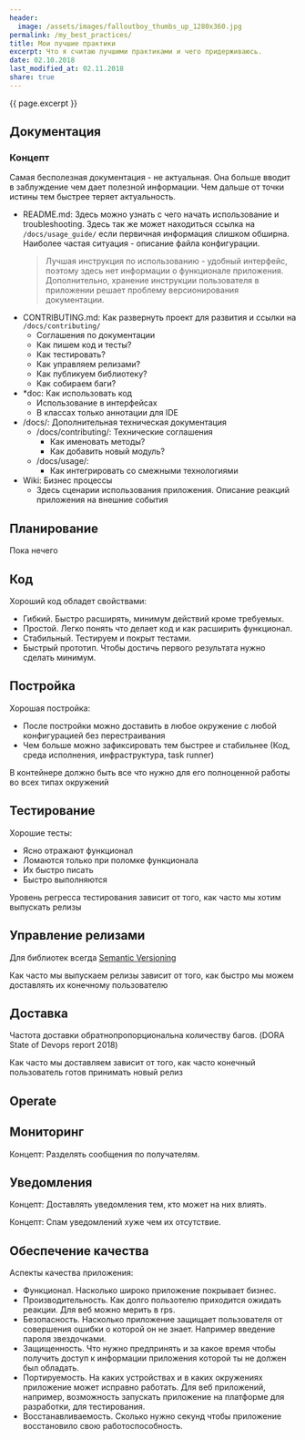 ```yaml
---
header:
  image: /assets/images/falloutboy_thumbs_up_1280x360.jpg
permalink: /my_best_practices/
title: Мои лучшие практики
excerpt: Что я считаю лучшими практиками и чего придерживаюсь.
date: 02.10.2018
last_modified_at: 02.11.2018
share: true
---
```

{{ page.excerpt }}

## Документация

### Концепт

Самая бесполезная документация - не актуальная. Она больше
вводит в заблуждение чем дает полезной информации.
Чем дальше от точки истины тем быстрее теряет актуальность.

- README.md: Здесь можно узнать с чего начать использование и troubleshooting. 
Здесь так же может находиться ссылка на `/docs/usage_guide/` если первичная 
информация слишком обширна. Наиболее частая ситуация - описание файла конфигурации.  
    > Лучшая инструкция по использованию - удобный интерфейс, поэтому 
    здесь нет информации о функционале приложения. Дополнительно, хранение
    инструкции пользователя в приложении решает проблему версионирования документации.  
- CONTRIBUTING.md: Как развернуть проект для развития и ссылки на `/docs/contributing/`
    - Соглашения по документации
    - Как пишем код и тесты?
    - Как тестировать?
    - Как управляем релизами?
    - Как публикуем библиотеку?
    - Как собираем баги?
- *doc: Как использовать код
    - Использование в интерфейсах
    - В классах только аннотации для IDE
- /docs/: Дополнительная техническая документация
    - /docs/contributing/: Технические соглашения
        - Как именовать методы?
        - Как добавить новый модуль?
    - /docs/usage/:
        - Как интегрировать со смежными технологиями
- Wiki: Бизнес процессы
    - Здесь сценарии использования приложения. Описание реакций приложения на внешние события

## Планирование

Пока нечего

## Код

Хороший код обладет свойствами:

- Гибкий. Быстро расширять, минимум действий кроме требуемых.
- Простой. Легко понять что делает код и как расширить функционал.
- Стабильный. Тестируем и покрыт тестами.
- Быстрый прототип. Чтобы достичь первого результата нужно сделать минимум.

## Постройка

Хорошая постройка:

- После постройки можно доставить в любое окружение с любой конфигурацией без перестраивания
- Чем больше можно зафиксировать тем быстрее и стабильнее (Код, среда исполнения, инфраструктура, task runner)

В контейнере должно быть все что нужно для его полноценной работы во всех типах окружений

## Тестирование

Хорошие тесты:

- Ясно отражают функционал
- Ломаются только при поломке функционала
- Их быстро писать
- Быстро выполняются

Уровень регресса тестирования зависит от того, как часто мы хотим выпускать релизы

## Управление релизами

Для библиотек всегда [Semantic Versioning](https://semver.org/lang/ru/)

Как часто мы выпускаем релизы зависит от того, как быстро мы можем доставлять 
их конечному пользователю

## Доставка

Частота доставки обратнопропорциональна количеству багов. (DORA State of Devops report 2018)

Как часто мы доставляем зависит от того, как часто конечный пользователь 
готов принимать новый релиз

## Operate

## Мониторинг

Концепт: Разделять сообщения по получателям.

## Уведомления

Концепт: Доставлять уведомления тем, кто может на них влиять.

Концепт: Спам уведомлений хуже чем их отсутствие.

## Обеспечение качества

Аспекты качества приложения:

- Функционал. Насколько широко приложение покрывает бизнес.
- Производительность. Как долго пользотелю приходится ожидать реакции. Для веб можно мерить в rps.
- Безопасность. Насколько приложение защищает пользователя от совершения ошибки о которой он не знает. Например введение пароля звездочками.
- Защищенность. Что нужно предпринять и за какое время чтобы получить доступ к информации приложения которой ты не должен был обладать.
- Портируемость. На каких устройствах и в каких окружениях приложение может исправно работать. Для веб приложений, например, возможность запускать приложение на платформе для разработки, для тестирования.
- Восстанавливаемость. Сколько нужно секунд чтобы приложение восстановило свою работоспособность.


